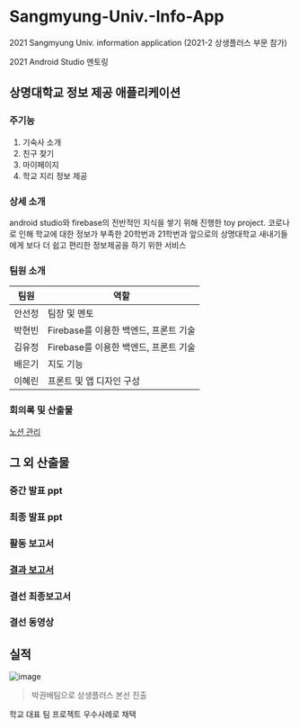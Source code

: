 # Sangmyung-Univ.-Info-App
2021 Sangmyung Univ. information application (2021-2 상생플러스 부문 참가)

2021 Android Studio 멘토링

## 상명대학교 정보 제공 애플리케이션

### 주기능
1. 기숙사 소개
2. 친구 찾기
3. 마이페이지
4. 학교 지리 정보 제공

### 상세 소개
android studio와 firebase의 전반적인 지식을 쌓기 위해 진행한 toy project. 코로나로 인해 학교에 대한 정보가 부족한 20학번과 21학번과 앞으로의 상명대학교 새내기들에게 보다 더 쉽고 편리한 정보제공을 하기 위한 서비스

### 팀원 소개
팀원   |          역할 
------ | -------------
안선정 | 팀장 및 멘토 
박현빈 | Firebase를 이용한 백엔드, 프론트 기술
김유정 | Firebase를 이용한 백엔드, 프론트 기술
배은기 | 지도 기능
이혜린 | 프론트 및 앱 디자인 구성

### 회의록 및 산출물
[노션 관리](https://noon-heliotrope-85a.notion.site/2021-2-Application-Mentoring-Project-24c4d76033ce4d64a715cf6add78a57e)



## 그 외 산출물
### 중간 발표 ppt
### 최종 발표 ppt 
### 활동 보고서
### [결과 보고서](https://github.com/sunjungAn/Sangmyung-Univ.-Info-App/blob/master/%EC%82%B0%EC%B6%9C%EB%AC%BC/2021-2%20%EC%8A%A4%ED%84%B0%EB%94%94%EC%83%81%EC%83%9D%ED%94%8C%EB%9F%AC%EC%8A%A4%20%EA%B2%B0%EA%B3%BC%EB%B3%B4%EA%B3%A0%EC%84%9C.pdf)
### 결선 최종보고서
### 결선 동영상

## 실적
![image](https://user-images.githubusercontent.com/55094745/144843598-9173c1c9-48a1-4bd2-aac5-40460e628cd7.png)
> 박권배팀으로 상생플러스 본선 진출

학교 대표 팀 프로젝트 우수사례로 채택
